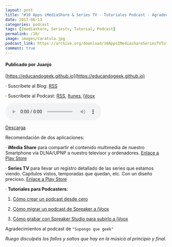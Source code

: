 ```yaml
---
layout: post
title: "#10 Apps iMediaShare & Series TV - Tutoriales Podcast - Agradecimientos."
date: 2017-06-13
categories: podcast
tags: [Imediashare, Seriestv, Tutorial, Podcast]
permalink: /10/
image: images/caratula.jpg
podcast_link: https://archive.org/download/10AppsIMediashareSeriesTVTutorialesParaPodcasters/10%20Apps%20iMediashare%20&%20SeriesTV%20-%20Tutoriales%20para%20Podcasters.mp3
comment: true
---
```


#### Publicado por Juanjo

[https://educandogeek.github.io](https://educandogeek.github.io)

· Suscríbete al Blog: [RSS](http://feeds.feedburner.com/educandogeekblog)

· Suscríbete al Podcast: [RSS](http://feeds.feedburner.com/educandogeek), [Itunes](https://itunes.apple.com/es/podcast/educando-geek/id1110060146?mt=2), [iVoox](https://www.ivoox.com/podcast-educando-geek_sq_f1289274_1.html)


<audio controls>
  <source src="{{ page.podcast_link }}" type="audio/mp3">
</audio>


[Descarga][Mp3]


Recomendación de dos aplicaciones:

· **iMedia Share** para compartir el contenido multimedia de nuestro Smartphone vía DLNA/UPNP a nuestro televisor y ordenadores. [Enlace a Play Store](https://play.google.com/store/apps/details?id=com.bianor.amspersonal)

· **Series TV** para llevar un registro detallado de las series que estamos viendo. Capítulos vistos, temporadas que quedan, etc. Con un diseño precioso. [Enlace a Play Store](https://play.google.com/store/apps/details?id=fema.serietv2)

· **Tutoriales para Podcasters:**

  1. [Cómo crear un podcast desde cero](https://drive.google.com/open?id=190YcUV4Dy5VgtAQyXQsZSHlE97aTh-sQZSJiXCwbjvU)

  2. [Cómo migrar un podcast de Spreaker a iVoox](https://drive.google.com/open?id=18wBqAKBXWQXL0LAZmeHbzjBlLH6As5C4teHRh5112cE)

  3. [Cómo grabar con Spreaker Studio para subirlo a iVoox](https://drive.google.com/open?id=16RWszSR_9h77lTe-ap9Hjgkmh8ctiyBhurmcZmtiF7E)

Agradecimientos al podcast de `"Supongo que geek"`

*Ruego disculpéis los fallos y saltos que hay en la música al principio y final.*


[Mp3]: https://archive.org/download/10AppsIMediashareSeriesTVTutorialesParaPodcasters/10%20Apps%20iMediashare%20&%20SeriesTV%20-%20Tutoriales%20para%20Podcasters.mp3